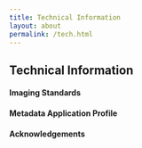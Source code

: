 ```yaml
---
title: Technical Information
layout: about
permalink: /tech.html
---
```


## Technical Information

#### Imaging Standards

#### Metadata Application Profile

#### Acknowledgements

